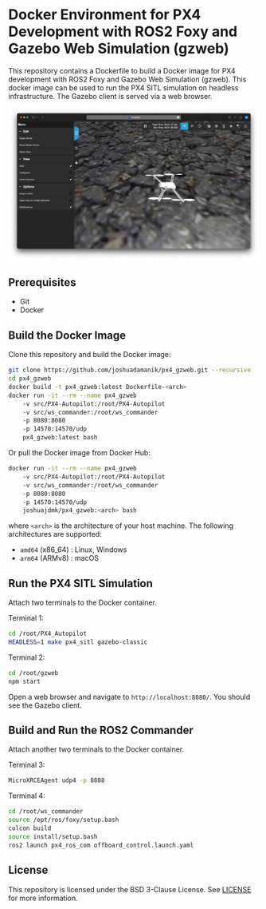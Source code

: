 # Docker Environment for PX4 Development with ROS2 Foxy and Gazebo Web Simulation (gzweb)

This repository contains a Dockerfile to build a Docker image for PX4 development with ROS2 Foxy and Gazebo Web Simulation (gzweb). This docker image can be used to run the PX4 SITL simulation on headless infrastructure. The Gazebo client is served via a web browser.

![Screenshot](screenshot.png "Screenshot")

## Prerequisites

- Git
- Docker

## Build the Docker Image

Clone this repository and build the Docker image:

```bash
git clone https://github.com/joshuadamanik/px4_gzweb.git --recursive
cd px4_gzweb
docker build -t px4_gzweb:latest Dockerfile-<arch>
docker run -it --rm --name px4_gzweb
    -v src/PX4-Autopilot:/root/PX4-Autopilot
    -v src/ws_commander:/root/ws_commander
    -p 8080:8080
    -p 14570:14570/udp
    px4_gzweb:latest bash
```

Or pull the Docker image from Docker Hub:

```bash
docker run -it --rm --name px4_gzweb
    -v src/PX4-Autopilot:/root/PX4-Autopilot
    -v src/ws_commander:/root/ws_commander
    -p 8080:8080
    -p 14570:14570/udp
    joshuajdmk/px4_gzweb:<arch> bash
```

where `<arch>` is the architecture of your host machine. The following architectures are supported:
- `amd64` (x86_64)  : Linux, Windows
- `arm64` (ARMv8) : macOS

## Run the PX4 SITL Simulation

Attach two terminals to the Docker container.

Terminal 1:
```bash
cd /root/PX4_Autopilot
HEADLESS=1 make px4_sitl gazebo-classic
```

Terminal 2:
```bash
cd /root/gzweb
npm start
```

Open a web browser and navigate to `http://localhost:8080/`. You should see the Gazebo client.

## Build and Run the ROS2 Commander

Attach another two terminals to the Docker container.

Terminal 3:
```bash
MicroXRCEAgent udp4 -p 8888
```

Terminal 4:
```bash
cd /root/ws_commander
source /opt/ros/foxy/setup.bash
colcon build
source install/setup.bash
ros2 launch px4_ros_com offboard_control.launch.yaml
```

## License

This repository is licensed under the BSD 3-Clause License. See [LICENSE](LICENSE) for more information.